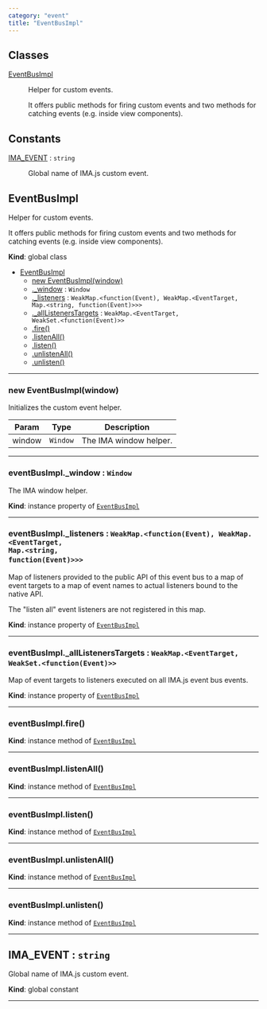 ```yaml
---
category: "event"
title: "EventBusImpl"
---
```


## Classes

<dl>
<dt><a href="#EventBusImpl">EventBusImpl</a></dt>
<dd><p>Helper for custom events.</p>
<p>It offers public methods for firing custom events and two methods for
catching events (e.g. inside view components).</p>
</dd>
</dl>

## Constants

<dl>
<dt><a href="#IMA_EVENT">IMA_EVENT</a> : <code>string</code></dt>
<dd><p>Global name of IMA.js custom event.</p>
</dd>
</dl>

## EventBusImpl&nbsp;<a name="EventBusImpl" href="https://github.com/seznam/IMA.js-core/tree/0.16.7/event/EventBusImpl.js#L31" target="_blank"><span class="icon"><i class="fas fa-external-link-alt fa-xs"></i></span></a>
Helper for custom events.

It offers public methods for firing custom events and two methods for
catching events (e.g. inside view components).

**Kind**: global class  

* [EventBusImpl](#EventBusImpl)
    * [new EventBusImpl(window)](#new_EventBusImpl_new)
    * [._window](#EventBusImpl+_window) : <code>Window</code>
    * [._listeners](#EventBusImpl+_listeners) : <code>WeakMap.&lt;function(Event), WeakMap.&lt;EventTarget, Map.&lt;string, function(Event)&gt;&gt;&gt;</code>
    * [._allListenersTargets](#EventBusImpl+_allListenersTargets) : <code>WeakMap.&lt;EventTarget, WeakSet.&lt;function(Event)&gt;&gt;</code>
    * [.fire()](#EventBusImpl+fire)
    * [.listenAll()](#EventBusImpl+listenAll)
    * [.listen()](#EventBusImpl+listen)
    * [.unlistenAll()](#EventBusImpl+unlistenAll)
    * [.unlisten()](#EventBusImpl+unlisten)


* * *

### new EventBusImpl(window)&nbsp;<a name="new_EventBusImpl_new"></a>
Initializes the custom event helper.


| Param | Type | Description |
| --- | --- | --- |
| window | <code>Window</code> | The IMA window helper. |


* * *

### eventBusImpl.\_window : <code>Window</code>&nbsp;<a name="EventBusImpl+_window" href="https://github.com/seznam/IMA.js-core/tree/0.16.7/event/EventBusImpl.js#L39" target="_blank"><span class="icon"><i class="fas fa-external-link-alt fa-xs"></i></span></a>
The IMA window helper.

**Kind**: instance property of [<code>EventBusImpl</code>](#EventBusImpl)  

* * *

### eventBusImpl.\_listeners : <code>WeakMap.&lt;function(Event), WeakMap.&lt;EventTarget, Map.&lt;string, function(Event)&gt;&gt;&gt;</code>&nbsp;<a name="EventBusImpl+_listeners" href="https://github.com/seznam/IMA.js-core/tree/0.16.7/event/EventBusImpl.js#L53" target="_blank"><span class="icon"><i class="fas fa-external-link-alt fa-xs"></i></span></a>
Map of listeners provided to the public API of this event bus to a
map of event targets to a map of event names to actual listeners
bound to the native API.

The "listen all" event listeners are not registered in this map.

**Kind**: instance property of [<code>EventBusImpl</code>](#EventBusImpl)  

* * *

### eventBusImpl.\_allListenersTargets : <code>WeakMap.&lt;EventTarget, WeakSet.&lt;function(Event)&gt;&gt;</code>&nbsp;<a name="EventBusImpl+_allListenersTargets" href="https://github.com/seznam/IMA.js-core/tree/0.16.7/event/EventBusImpl.js#L61" target="_blank"><span class="icon"><i class="fas fa-external-link-alt fa-xs"></i></span></a>
Map of event targets to listeners executed on all IMA.js event bus
events.

**Kind**: instance property of [<code>EventBusImpl</code>](#EventBusImpl)  

* * *

### eventBusImpl.fire()&nbsp;<a name="EventBusImpl+fire" href="https://github.com/seznam/IMA.js-core/tree/0.16.7/event/EventBusImpl.js#L67" target="_blank"><span class="icon"><i class="fas fa-external-link-alt fa-xs"></i></span></a>
**Kind**: instance method of [<code>EventBusImpl</code>](#EventBusImpl)  

* * *

### eventBusImpl.listenAll()&nbsp;<a name="EventBusImpl+listenAll" href="https://github.com/seznam/IMA.js-core/tree/0.16.7/event/EventBusImpl.js#L92" target="_blank"><span class="icon"><i class="fas fa-external-link-alt fa-xs"></i></span></a>
**Kind**: instance method of [<code>EventBusImpl</code>](#EventBusImpl)  

* * *

### eventBusImpl.listen()&nbsp;<a name="EventBusImpl+listen" href="https://github.com/seznam/IMA.js-core/tree/0.16.7/event/EventBusImpl.js#L112" target="_blank"><span class="icon"><i class="fas fa-external-link-alt fa-xs"></i></span></a>
**Kind**: instance method of [<code>EventBusImpl</code>](#EventBusImpl)  

* * *

### eventBusImpl.unlistenAll()&nbsp;<a name="EventBusImpl+unlistenAll" href="https://github.com/seznam/IMA.js-core/tree/0.16.7/event/EventBusImpl.js#L152" target="_blank"><span class="icon"><i class="fas fa-external-link-alt fa-xs"></i></span></a>
**Kind**: instance method of [<code>EventBusImpl</code>](#EventBusImpl)  

* * *

### eventBusImpl.unlisten()&nbsp;<a name="EventBusImpl+unlisten" href="https://github.com/seznam/IMA.js-core/tree/0.16.7/event/EventBusImpl.js#L192" target="_blank"><span class="icon"><i class="fas fa-external-link-alt fa-xs"></i></span></a>
**Kind**: instance method of [<code>EventBusImpl</code>](#EventBusImpl)  

* * *

## IMA\_EVENT : <code>string</code>&nbsp;<a name="IMA_EVENT" href="https://github.com/seznam/IMA.js-core/tree/0.16.7/event/EventBusImpl.js#L13" target="_blank"><span class="icon"><i class="fas fa-external-link-alt fa-xs"></i></span></a>
Global name of IMA.js custom event.

**Kind**: global constant  

* * *

